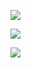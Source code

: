 ![](https://pic.superbed.cn/item/5e0daf4476085c328961bc64.jpg)

![](https://pic.superbed.cn/item/5e0daf7276085c328961c1ac.jpg)

![](https://pic.superbed.cn/item/5e0dafc676085c328961ca69.jpg)

